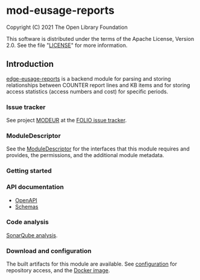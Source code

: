 # mod-eusage-reports

Copyright (C) 2021 The Open Library Foundation

This software is distributed under the terms of the Apache License,
Version 2.0. See the file "[LICENSE](LICENSE)" for more information.

## Introduction

[edge-eusage-reports](https://github.com/folio-org/mod-eusage-reports)
is a backend module for parsing and storing relationships between COUNTER
report lines and KB items and for storing access statistics (access numbers
and cost) for specific periods.

### Issue tracker

See project [MODEUR](https://issues.folio.org/browse/MODEUR)
at the [FOLIO issue tracker](https://dev.folio.org/guidelines/issue-tracker).

### ModuleDescriptor

See the [ModuleDescriptor](descriptors/ModuleDescriptor-template.json)
for the interfaces that this module requires and provides, the permissions,
and the additional module metadata.

### Getting started

### API documentation

 * [OpenAPI](src/main/resources/openapi/)
 * [Schemas](src/main/resources/openapi/schemas/)

### Code analysis

[SonarQube analysis](https://sonarcloud.io/dashboard?id=org.folio%3Amod-eusage-reports).

### Download and configuration

The built artifacts for this module are available.
See [configuration](https://dev.folio.org/download/artifacts) for repository access,
and the [Docker image](https://hub.docker.com/r/folioorg/mod-eusage-reports/).
